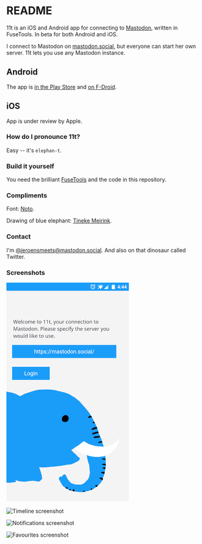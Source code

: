 # README #

11t is an iOS and Android app for connecting to [Mastodon](https://github.com/tootsuite/mastodon), written in FuseTools. In beta for both Android and iOS.

I connect to Mastodon on [mastodon.social](https://mastodon.social/), but everyone can start her own server. 11t lets you use any Mastodon instance.

## Android ##
The app is [in the Play Store](https://play.google.com/store/apps/details?id=com.jeroensmeets.mastodon) and [on F-Droid](https://apt.izzysoft.de/fdroid/index/apk/com.jeroensmeets.mastodon).

## iOS ##
App is under review by Apple.

### How do I pronounce 11t? ###

Easy -- it's `elephan-t`.

### Build it yourself ###

You need the brilliant [FuseTools](https://www.fusetools.com/) and the code in this repository.

### Compliments ###

Font: [Noto](https://www.google.com/get/noto/).

Drawing of blue elephant: [Tineke Meirink](https://www.tinekemeirink.nl/).

### Contact ###

I'm [@jeroensmeets@mastodon.social](https://mastodon.social/web/accounts/8779). And also on that dinosaur called Twitter.

### Screenshots ###

![Splashscreen screenshot](assets/images/store/resized/screenshot_splash.png?raw=true "Splashscreen screenshot")

![Timeline screenshot](assets/images/store/resized/screenshot_timeline.png?raw=true "Timeline screenshot")

![Notifications screenshot](assets/images/store/resized/screenshot_notifications.png?raw=true "Notifications screenshot")

![Favourites screenshot](assets/images/store/resized/screenshot_favourites.png?raw=true "Favourites screenshot")
